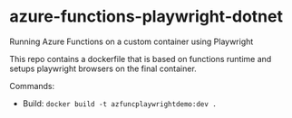 # azure-functions-playwright-dotnet
Running Azure Functions on a custom container using Playwright

This repo contains a dockerfile that is based on functions runtime
and setups playwright browsers on the final container.

Commands:
- Build: `docker build -t azfuncplaywrightdemo:dev .`
